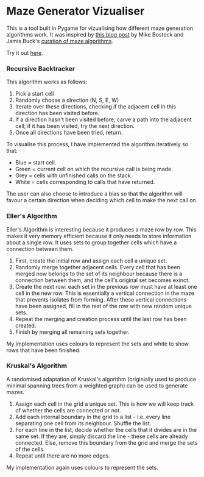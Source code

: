 # Maze Generator Vizualiser 

This is a tool built in Pygame for vizualising how different maze generation algorithms work. It was inspired by [this blog post](https://bost.ocks.org/mike/algorithms/) by Mike Bostock and Jamis Buck's [curation of maze algorithms](http://weblog.jamisbuck.org/2011/2/7/maze-generation-algorithm-recap).

Try it out [here](https://trinket.io/library/trinkets/4ee05dd155).

### Recursive Backtracker

This algorithm works as follows:

1. Pick a start cell
2. Randomly choose a direction (N, S, E, W)
3. Iterate over these directions, checking if the adjacent cell in this direction has been visited before.
4. If a direction hasn't been visited before, carve a path into the adjacent cell; if it has been visited, try the next direction.
5. Once all directions have been tried, return.

To visualise this process, I have implemented the algorithm iteratively so that:
* Blue = start cell.
* Green = current cell on which the recursive call is being made.
* Grey = cells with unfinished calls on the stack. 
* White = cells corresponding to calls that have returned.

The user can also choose to introduce a bias so that the algorithm will favour a certain direction when deciding which cell to make the next call on.

### Eller's Algorithm

Eller's Algorithm is interesting because it produces a maze row by row. This makes it very memory efficient because it only needs to store information about a single row. 
It uses sets to group together cells which have a connection between them.

1. First, create the initial row and assign each cell a unique set.
2. Randomly merge together adjacent cells. Every cell that has been merged now belongs to the set of its neighbour because there is a connection between them, and the cell's original set becomes exinct.
3. Create the next row: each set in the previous row must have at least one cell in the new row. This is essentially a vertical connection in the maze that prevents isolates from forming. After these vertical connections have been assigned, fill in the rest of the row with new random unique sets.
4. Repeat the merging and creation process until the last row has been created.
5. Finish by merging all remaining sets together.

My implementation uses colours to represent the sets and white to show rows that have been finished.

### Kruskal's Algorithm 

A randomised adaptation of Kruskal's algorithm (originially used to produce minimal spanning trees from a weighted graph) can be used to generate mazes.

1. Assign each cell in the grid a unique set. This is how we will keep track of whether the cells are connected or not.
2. Add each internal boundary in the grid to a list - i.e. every line separating one cell from its neighbour. Shuffle the list.
3. For each line in the list, decide whether the cells that it divides are in the same set. If they are, simply discard the line - these cells are already connected. Else, remove this boundary from the grid and merge the sets of the cells.
4. Repeat until there are no more edges.

My implementation again uses colours to represent the sets.


